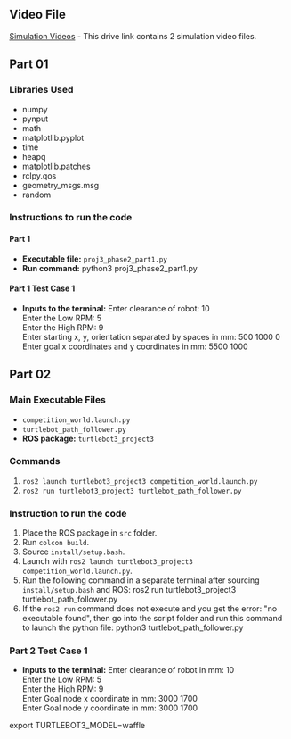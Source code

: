 
## Video File
[Simulation Videos]([https://drive.google.com/drive/folders/1zavCcopyKfl8CDx0SJVWz5sZJlF5TpN5?usp=sharing](https://drive.google.com/file/d/1RyPbDeD4MSF6g1IbsKvkfciRAQK55Qco/view?usp=drive_link)) - This drive link contains 2 simulation video files.

## Part 01

### Libraries Used
- numpy
- pynput
- math
- matplotlib.pyplot
- time
- heapq
- matplotlib.patches
- rclpy.qos
- geometry_msgs.msg
- random

### Instructions to run the code

#### Part 1
- **Executable file:** `proj3_phase2_part1.py`
- **Run command:** 
python3 proj3_phase2_part1.py


#### Part 1 Test Case 1
- **Inputs to the terminal:**
Enter clearance of robot: 10<br>
Enter the Low RPM: 5<br>
Enter the High RPM: 9<br>
Enter starting x, y, orientation separated by spaces in mm: 500 1000 0<br>
Enter goal x coordinates and y coordinates in mm: 5500 1000<br>


## Part 02

### Main Executable Files
- `competition_world.launch.py`
- `turtlebot_path_follower.py`
- **ROS package:** `turtlebot3_project3`

### Commands
1. `ros2 launch turtlebot3_project3 competition_world.launch.py`
2. `ros2 run turtlebot3_project3 turtlebot_path_follower.py`

### Instruction to run the code
1. Place the ROS package in `src` folder.
2. Run `colcon build`.
3. Source `install/setup.bash`.
4. Launch with `ros2 launch turtlebot3_project3 competition_world.launch.py`.
5. Run the following command in a separate terminal after sourcing `install/setup.bash` and ROS:
ros2 run turtlebot3_project3 turtlebot_path_follower.py
6. If the `ros2 run` command does not execute and you get the error: "no executable found", then go into the script folder and run this command to launch the python file:
python3 turtlebot_path_follower.py


### Part 2 Test Case 1
- **Inputs to the terminal:**
Enter clearance of robot in mm: 10<br>
Enter the Low RPM: 5<br>
Enter the High RPM: 9<br>
Enter Goal node x coordinate in mm: 3000 1700<br>
Enter Goal node y coordinate  in mm: 3000 1700<br>

export TURTLEBOT3_MODEL=waffle





      

    
